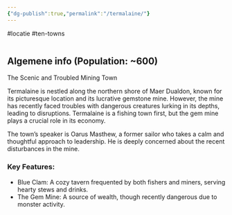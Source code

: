 ```yaml
---
{"dg-publish":true,"permalink":"/termalaine/"}
---
```


#locatie #ten-towns 
```table-of-contents
```
## Algemene info (Population: ~600)

The Scenic and Troubled Mining Town

Termalaine is nestled along the northern shore of Maer Dualdon, known for its picturesque location and its lucrative gemstone mine. However, the mine has recently faced troubles with dangerous creatures lurking in its depths, leading to disruptions. Termalaine is a fishing town first, but the gem mine plays a crucial role in its economy.

The town’s speaker is Oarus Masthew, a former sailor who takes a calm and thoughtful approach to leadership. He is deeply concerned about the recent disturbances in the mine.

### Key Features:

- Blue Clam: A cozy tavern frequented by both fishers and miners, serving hearty stews and drinks.
- The Gem Mine: A source of wealth, though recently dangerous due to monster activity.